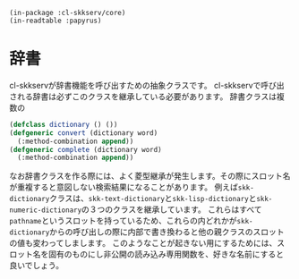     (in-package :cl-skkserv/core)
    (in-readtable :papyrus)

# 辞書

<!--
Copyright (C) 2017 asciian

This program is free software; you can redistribute it and/or modify
it under the terms of the GNU General Public License as published by
the Free Software Foundation; either version 3 of the License, or
(at your option) any later version.

This program is distributed in the hope that it will be useful,
but WITHOUT ANY WARRANTY; without even the implied warranty of
MERCHANTABILITY or FITNESS FOR A PARTICULAR PURPOSE.  See the
GNU General Public License for more details.

You should have received a copy of the GNU General Public License
along with this program; if not, write to the Free Software Foundation,
Inc., 51 Franklin Street, Fifth Floor, Boston, MA 02110-1301  USA
-->

cl-skkservが辞書機能を呼び出すための抽象クラスです。
cl-skkservで呼び出される辞書は必ずこのクラスを継承している必要があります。
辞書クラスは複数の

```lisp
(defclass dictionary () ())
(defgeneric convert (dictionary word)
  (:method-combination append))
(defgeneric complete (dictionary word)
  (:method-combination append))
```

なお辞書クラスを作る際には、よく菱型継承が発生します。その際にスロット名が重複すると意図しない検索結果になることがあります。
例えば`skk-dictionary`クラスは、`skk-text-dictionary`と`skk-lisp-dictionary`と`skk-numeric-dictionary`の３つのクラスを継承しています。
これらはすべて`pathname`というスロットを持っているため、これらの内どれかが`skk-dictionary`からの呼び出しの際に内部で書き換わると他の親クラスのスロットの値も変わってしまします。
このようなことが起きない用にするためには、スロット名を固有のものにし非公開の読み込み専用関数を、好きな名前にすると良いでしょう。
